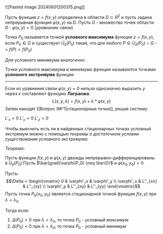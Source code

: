 ![[Pasted image 20240601200315.png]]

Пусть функция $z = f(x,y)$ определена в области $D \subset R^2$ и пусть задана непрерывная функция $\varphi(x, y)$ на $D$. Пусть $G$ - множество точек области $D: \varphi(x, y) = 0$ (*уравнение связи*)

Точка $P_0$ называется точкой **условного максимума** функции $z = f(x,y)$, если $P_0 \in G$ и существует  $\dot{U}_\delta(P_0)$ такая, что для любого $P \in \dot{U}_\delta(P_0) \cap G$ -> $f(P) < f(P_0)$ 

Для условного минимума аналогично

Точки условного максимума и минимума функции называются точками **условного экстремума** функции

---
Если из уравнения связи $\varphi(x,y) = 0$ нельзя однозначно выразить $y$ через $x$ составляют функцию **Лагранжа**: $$L(x,y,\lambda) = f(x,y) + \lambda*\varphi(x,y)$$Затем находят [[Вопрос 9#^1|стационарные точки]], решая систему:

$L'_x = 0$
$L'_y = 0$
$L'_z = 0$

Чтобы выяснить есть ли в найденных стационарных точках условный экстремум можно с помощью *теоремы о достаточном условии существования условного экстремума*:

*Теорема*:

Пусть функции $f(x,y)$ и $\varphi(x,y)$ дважды непрерывно-дифференцированы в $\dot{U}_\delta(P_0)$
Пусть $\bar{grad}\varphi(P_0) \neq \bar{0}$ и $\varphi(x_0,y_0) = 0$

Пусть: $$\Delta = 
\begin{vmatrix}
0 & \varphi'_x & \varphi'_y \\
\varphi'_x & L''_{xx} & L''_{xy} \\
\varphi'_y & L''_{xy} & L''_{yy}
\end{vmatrix}$$
Пусть точка $P_0(x_0,y_0)$ является стационарной точкой функции $f(x,y)$ при $\lambda = \lambda_0$ 

Тогда если:

1. $\Delta(P_0) > 0$ при $\lambda = \lambda_0$, то точка $P_0$ - *условный максимум*
2. $\Delta(P_0) < 0$ при $\lambda = \lambda_0$, то точка $P_0$ - *условный минимум*


